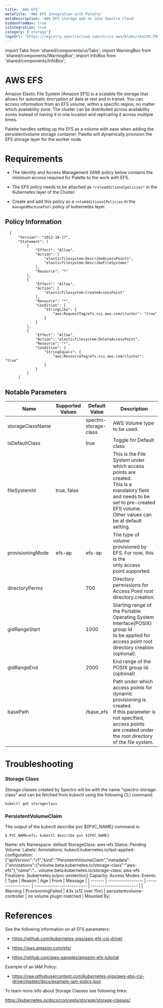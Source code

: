```yaml
---
title: 'AWS-EFS'
metaTitle: 'AWS EFS Integration with Palette'
metaDescription: 'AWS EFS storage add on into Spectro Cloud'
hiddenFromNav: true
isIntegration: true
category: ['storage']
logoUrl: 'https://registry.spectrocloud.com/v1/csi-aws/blobs/sha256:f86813591b3b63b3afcf0a604a7c8c715660448585e89174908f3c6a421ad8d8?type=image/png'
---
```


import Tabs from 'shared/components/ui/Tabs';
import WarningBox from 'shared/components/WarningBox';
import InfoBox from 'shared/components/InfoBox';



# AWS EFS

Amazon Elastic File System (Amazon EFS) is a scalable file storage that allows for automatic encryption of data at rest and in transit. You can access information from an EFS volume, within a specific region, no matter which availability zone. The cluster can be distributed across availability zones instead of having it in one location and replicating it across multiple times.

Palette handles setting up the EFS as a volume with ease when adding the persistentvolume storage container. Palette will dynamically provision the EFS storage layer for the worker node. 


# Requirements

- The Identity and Access Management (IAM) policy below contains the minimum access required for Palette to the work with EFS.

- The EFS policy needs to be attached as `*roleadditionalpolicies*` in the Kubernetes layer of the Cluster.

- Create and add this policy as a `roleAdditionalPolicies` in the `managedMachinePool` policy of kubernetes layer.


## Policy Information

      {
          "Version": "2012-10-17",
          "Statement": [
              {
                  "Effect": "Allow",
                  "Action": [
                      "elasticfilesystem:DescribeAccessPoints",
                      "elasticfilesystem:DescribeFileSystems"
                  ],
                  "Resource": "*"
              },
              {
                  "Effect": "Allow",
                  "Action": [
                      "elasticfilesystem:CreateAccessPoint"
                  ],
                  "Resource": "*",
                  "Condition": {
                      "StringLike": {
                          "aws:RequestTag/efs.csi.aws.com/cluster": "true"
                      }
                  }
              },
              {
                  "Effect": "Allow",
                  "Action": "elasticfilesystem:DeleteAccessPoint",
                  "Resource": "*",
                  "Condition": {
                      "StringEquals": {
                          "aws:ResourceTag/efs.csi.aws.com/cluster": "true"
                      }
                  }
              }
          ]



## Notable Parameters

| Name             | Supported Values | Default Value         | Description                                                                                                                                                                      |
| ---------------- | ---------------- | --------------------- | -------------------------------------------------------------------------------------------------------------------------------------------------------------------------------- |
| storageClassName |                  | spectro-storage-class | AWS Volume type to be used.                                                                                                                                                      |
| isDefaultClass   |                  | true                  | Toggle for Default class                                                                                                                                                         |
| fileSystemId     | true, false      |                       | This is the File System under which access points are created. <br /> This is a mandatory field and needs to be set to pre-created EFS volume. <br /> Other values can be at default setting.    |
| provisioningMode | efs-ap           | efs-ap                | The type of volume provisioned by EFS. For now, this is the <br /> only access point.supported.                                                                                           |
| directoryPerms   |                  | 700                   | Directory permissions for Access Point root directory.creation.                                                                                                                |
| gidRangeStart    |                  | 1000                  | Starting range of the Portable Operating System Interface(POSIX) group Id <br /> to be applied for access point root directory creation (optional).                          |
| gidRangeEnd      |                  | 2000                  | End range of the POSIX group Id.(optional)                                                                                                                                     |
| basePath         |                  | /base_efs             | Path under which access points for dynamic provisioning is created. <br /> If this parameter is not specified, access points <br /> are created under the root directory of the file system. |


# Troubleshooting

### Storage Class
Storage classes created by Spectro will be with the name "spectro-storage-class" and can be fetched from kubectl using the following CLI command:

```bash
kubectl get storageclass
```

### PersistentVolumeClaim

The output of the kubectl describe pvc ${PVC_NAME} command is:

 `$ PVC_NAME=efs; kubectl describe pvc ${PVC_NAME}`

Name:          efs
Namespace:     default
StorageClass:  aws-efs
Status:        Pending
Volume:
Labels:<none>
Annotations:   kubectl.kubernetes.io/last-applied-configuration:
{"apiVersion":"v1","kind":"PersistentVolumeClaim","metadata":{"annotations":{"volume.beta.kubernetes.io/storage-class":"aws-efs"},"name":"...
volume.beta.kubernetes.io/storage-class: aws-efs
Finalizers:    [kubernetes.io/pvc-protection]
Capacity:
Access Modes:
Events:
| Type    | Reason             | Age                | From                        | Message                  |
| ------- | ------------------ | ------------------ | --------------------------- | ------------------------ |
| Warning | ProvisioningFailed | 43s (x12 over 11m) | persistentvolume-controller | no volume plugin matched |
Mounted By:  <none> </p>



# References

See the following information on all EFS parameters:

- https://github.com/kubernetes-sigs/aws-efs-csi-driver

- https://aws.amazon.com/efs/

- https://github.com/aws-samples/amazon-efs-tutorial



Example of an IAM Policy:

- https://raw.githubusercontent.com/kubernetes-sigs/aws-ebs-csi-driver/master/docs/example-iam-policy.json


To learn more info about Storage Classes see following links:

https://kubernetes.io/docs/concepts/storage/storage-classes/


